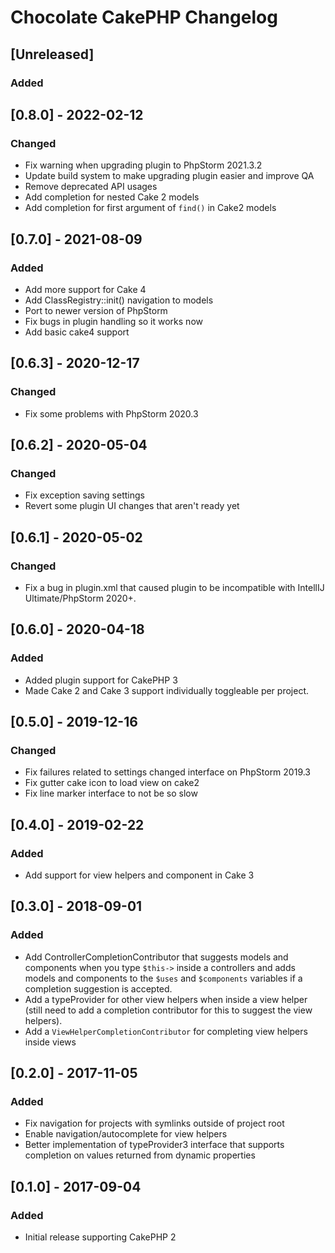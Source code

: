 <!-- Keep a Changelog guide -> https://keepachangelog.com -->

# Chocolate CakePHP Changelog

## [Unreleased]
### Added

## [0.8.0] - 2022-02-12
### Changed
- Fix warning when upgrading plugin to PhpStorm 2021.3.2
- Update build system to make upgrading plugin easier and improve QA
- Remove deprecated API usages
- Add completion for nested Cake 2 models
- Add completion for first argument of `find()` in Cake2 models

## [0.7.0] - 2021-08-09
### Added
- Add more support for Cake 4
- Add ClassRegistry::init() navigation to models
- Port to newer version of PhpStorm
- Fix bugs in plugin handling so it works now
- Add basic cake4 support
 
## [0.6.3] - 2020-12-17
### Changed
- Fix some problems with PhpStorm 2020.3

## [0.6.2] - 2020-05-04
### Changed
- Fix exception saving settings
- Revert some plugin UI changes that aren't ready yet

## [0.6.1] - 2020-05-02
### Changed
- Fix a bug in plugin.xml that caused plugin to be 
incompatible with IntellIJ Ultimate/PhpStorm 2020+.

## [0.6.0] - 2020-04-18
### Added
- Added plugin support for CakePHP 3
- Made Cake 2 and Cake 3 support individually toggleable per project.

## [0.5.0] - 2019-12-16
### Changed
- Fix failures related to settings changed interface on PhpStorm 2019.3
- Fix gutter cake icon to load view on cake2
- Fix line marker interface to not be so slow

## [0.4.0] - 2019-02-22
### Added
- Add support for view helpers and component in Cake 3

## [0.3.0] - 2018-09-01
### Added
- Add ControllerCompletionContributor that suggests models and components when you 
type `$this->` inside a controllers and adds models and components to the `$uses` 
and `$components` variables if a completion suggestion is accepted.
- Add a typeProvider for other view helpers when inside a view helper (still 
need to add a completion contributor for this to suggest the view helpers).
- Add a `ViewHelperCompletionContributor` for completing view helpers inside views

## [0.2.0] - 2017-11-05
### Added
- Fix navigation for projects with symlinks outside of project root 
- Enable navigation/autocomplete for view helpers 
- Better implementation of typeProvider3 interface that supports completion 
on values returned from dynamic properties

## [0.1.0] - 2017-09-04
### Added
- Initial release supporting CakePHP 2
